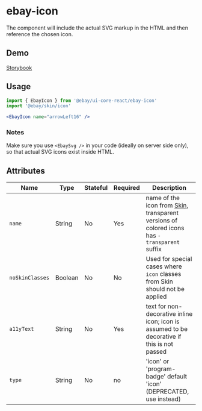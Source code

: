# ebay-icon
The component will include the actual SVG markup in the HTML and then reference the chosen icon.

## Demo
[Storybook](https://opensource.ebay.com/ebayui-core-react/main/?path=/story/dialogs-ebay-fullscreen-dialog--default)

## Usage
```jsx
import { EbayIcon } from '@ebay/ui-core-react/ebay-icon'
import '@ebay/skin/icon'

<EbayIcon name="arrowLeft16" />
```

### Notes
Make sure you use `<EbaySvg />` in your code (ideally on server side only), so that actual SVG icons exist inside HTML.

## Attributes

Name | Type | Stateful | Required | Description
--- | --- | --- | --- | ---
`name` | String | No | Yes | name of the icon from [Skin](./types.ts), transparent versions of colored icons has `-transparent` suffix
`noSkinClasses` | Boolean | No | No | Used for special cases where `icon` classes from Skin should not be applied
`a11yText` | String | No | Yes | text for non-decorative inline icon; icon is assumed to be decorative if this is not passed
`type` | String | No | no | 'icon' or 'program-badge'  default 'icon' (DEPRECATED, use <EbayProgramBadge /> instead)
